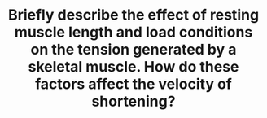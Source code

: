---
title: "Briefly describe the effect of resting muscle length and load conditions on the tension generated by a skeletal muscle. How do these factors affect the velocity of shortening?"
entityType: SAQ
exam: PEX
college: ANZCA
year: 2001
sitting: A
question: 2
passRate: 19
EC_expectedDomains:
- "The main points expected for a pass were the relationship of resting muscle length to tension development, and the components of active and passive tension which contribute to total tension as length is increased. The inverse relationship of load to velocity of shortening was also expected."
EC_extraCredit:
- "High scoring candidates made effective use of correctly labelled graphs to illustrate points, and explained that developed tension was maximal at resting length. Most candidates were able to illustrate the role of actin/myosin cross-bridge formation in the development of tension."
EC_errorsCommon:
- "There was often confusion with cardiac muscle, and a Frank-Starling mechanism was often invoked for skeletal muscle. Diagrams frequently referred to left ventricular haemodynamics rather than skeletal muscle. Muscle spindle control and Golgi tendon organ involvement were not required in the answer and did not attract marks."
---
